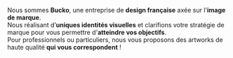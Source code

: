 Nous sommes **Bucko**, une entreprise de **design française** axée sur l'**image de marque**.  
Nous réalisant d’**uniques identités visuelles** et clarifions votre stratégie de marque pour vous permettre d'**atteindre vos objectifs**.  
Pour professionnels ou particuliers, nous vous proposons des artworks de haute qualité **<span class="text-secondary">qui vous correspondent</span>** !